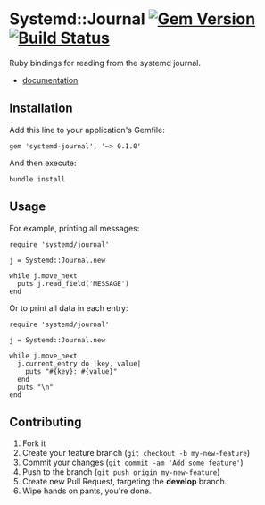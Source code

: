 # Systemd::Journal [![Gem Version](https://badge.fury.io/rb/systemd-journal.png)](http://badge.fury.io/rb/systemd-journal)  [![Build Status](https://travis-ci.org/ledbettj/systemd-journal.png?branch=develop)](https://travis-ci.org/ledbettj/systemd-journal)

Ruby bindings for reading from the systemd journal.

* [documentation](http://rubydoc.info/github/ledbettj/systemd-journal/Systemd/Journal)

## Installation

Add this line to your application's Gemfile:

    gem 'systemd-journal', '~> 0.1.0'

And then execute:

    bundle install

## Usage

For example, printing all messages:

    require 'systemd/journal'
    
    j = Systemd::Journal.new
    
    while j.move_next
      puts j.read_field('MESSAGE')
    end
    
Or to print all data in each entry:

    require 'systemd/journal'
    
    j = Systemd::Journal.new
    
    while j.move_next
      j.current_entry do |key, value|
        puts "#{key}: #{value}"
      end
      puts "\n"
    end

## Contributing

1. Fork it
2. Create your feature branch (`git checkout -b my-new-feature`)
3. Commit your changes (`git commit -am 'Add some feature'`)
4. Push to the branch (`git push origin my-new-feature`)
5. Create new Pull Request, targeting the __develop__ branch.
6. Wipe hands on pants, you're done.
